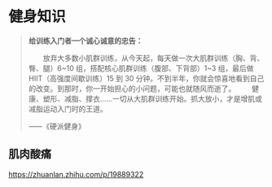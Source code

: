 # 健身知识

> **给训练入门者一个诚心诚意的忠告：**
> 
> 　　放弃大多数小肌群训练，从今天起，每天做一次大肌群训练（胸、背、臀、腿）6\~10 组，搭配核心肌群训练（腹部、下背部）1\~3 组，最后做 HIIT（高强度间歇训练）15 到 30 分钟。不到半年，你就会惊喜地看到自己的改变。到那时，你一开始担心的小问题，可能也就随风而逝了。
> 　　健康、塑形、减脂、撑衣……一切从大肌群训练开始。抓大放小，才是增肌或减脂运动入门时的王道。
> 
> ⸺《硬派健身》

## 肌肉酸痛

<https://zhuanlan.zhihu.com/p/19889322>
